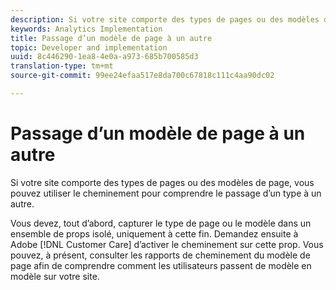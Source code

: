 ```yaml
---
description: Si votre site comporte des types de pages ou des modèles de page, vous pouvez utiliser le cheminement pour comprendre le passage d’un type à un autre.
keywords: Analytics Implementation
title: Passage d’un modèle de page à un autre
topic: Developer and implementation
uuid: 8c446290-1ea8-4e0a-a973-685b700585d3
translation-type: tm+mt
source-git-commit: 99ee24efaa517e8da700c67818c111c4aa90dc02

---
```



# Passage d’un modèle de page à un autre

Si votre site comporte des types de pages ou des modèles de page, vous pouvez utiliser le cheminement pour comprendre le passage d’un type à un autre.

Vous devez, tout d’abord, capturer le type de page ou le modèle dans un ensemble de props isolé, uniquement à cette fin. Demandez ensuite à Adobe [!DNL Customer Care] d’activer le cheminement sur cette prop. Vous pouvez, à présent, consulter les rapports de cheminement du modèle de page afin de comprendre comment les utilisateurs passent de modèle en modèle sur votre site.
